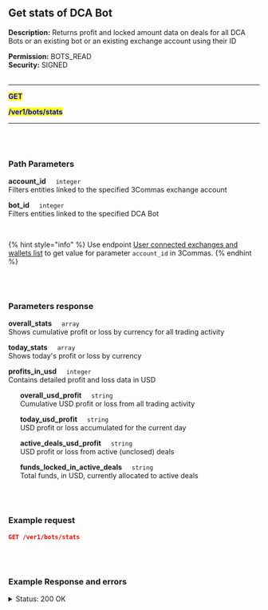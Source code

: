 ## Get stats of DCA Bot<br>

**Description:** Returns profit and locked amount data on deals for all DCA Bots or an existing bot or an existing exchange account using their ID<br>

**Permission:** BOTS_READ<br>
**Security:** SIGNED<br>
<br>

----------

<mark style="color:blue"><strong>GET</strong>

<mark style="color:blue"><strong>/ver1/bots/stats</strong>

----------
<br>
<br>


### Path Parameters<br>
<p>
   <strong>account_id</strong>&nbsp;&nbsp;&nbsp;&nbsp;&nbsp;<code>integer</code><br>
   Filters entities linked to the specified 3Commas exchange account
</p>
<p>
   <strong>bot_id</strong>&nbsp;&nbsp;&nbsp;&nbsp;&nbsp;<code>integer</code><br>
   Filters entities linked to the specified DCA Bot
</p>
<br>

{% hint style="info" %}
Use endpoint [User connected exchanges and wallets list](Account/User%20connected%20exchanges%20and%20wallets%20list.md) to get value for parameter <code>account_id</code> in 3Commas.
{% endhint %}

<br>
<br>

### Parameters response<br>
<p>
   <strong>overall_stats</strong>&nbsp;&nbsp;&nbsp;&nbsp;&nbsp;<code>array</code><br>
   Shows cumulative profit or loss by currency for all trading activity
</p>
<p>
   <strong>today_stats</strong>&nbsp;&nbsp;&nbsp;&nbsp;&nbsp;<code>array</code><br>
   Shows today's profit or loss by currency
</p>
<p>
   <strong>profits_in_usd</strong>&nbsp;&nbsp;&nbsp;&nbsp;&nbsp;<code>integer</code><br>
   Contains detailed profit and loss data in USD
</p>
<p>
   &nbsp;&nbsp;&nbsp;&nbsp;&nbsp;&nbsp;<strong>overall_usd_profit</strong>&nbsp;&nbsp;&nbsp;&nbsp;&nbsp;<code>string</code><br>
   &nbsp;&nbsp;&nbsp;&nbsp;&nbsp;&nbsp;Cumulative USD profit or loss from all trading activity
</p>
<p>
   &nbsp;&nbsp;&nbsp;&nbsp;&nbsp;&nbsp;<strong>today_usd_profit</strong>&nbsp;&nbsp;&nbsp;&nbsp;&nbsp;<code>string</code><br>
   &nbsp;&nbsp;&nbsp;&nbsp;&nbsp;&nbsp;USD profit or loss accumulated for the current day
</p>
<p>
   &nbsp;&nbsp;&nbsp;&nbsp;&nbsp;&nbsp;<strong>active_deals_usd_profit</strong>&nbsp;&nbsp;&nbsp;&nbsp;&nbsp;<code>string</code><br>
   &nbsp;&nbsp;&nbsp;&nbsp;&nbsp;&nbsp;USD profit or loss from active (unclosed) deals
</p>
<p>
   &nbsp;&nbsp;&nbsp;&nbsp;&nbsp;&nbsp;<strong>funds_locked_in_active_deals</strong>&nbsp;&nbsp;&nbsp;&nbsp;&nbsp;<code>string</code><br>
   &nbsp;&nbsp;&nbsp;&nbsp;&nbsp;&nbsp;Total funds, in USD, currently allocated to active deals
</p>
<br>
<br>

### Example request<br>

```json
GET /ver1/bots/stats
```
<br>
<br>

### Example Response and errors<br>

<details>
<summary>Status: 200 OK</summary><br>
```json
{
    "overall_stats": {
        "USDT": "-47.47740906"
    },
    "today_stats": {
        "USDT": "10.98885705"
    },
    "profits_in_usd": {
        "overall_usd_profit": -47.48,
        "today_usd_profit": 10.99,
        "active_deals_usd_profit": 1.366505088,
        "funds_locked_in_active_deals": 300.843218676
    }
}
```
</details>
